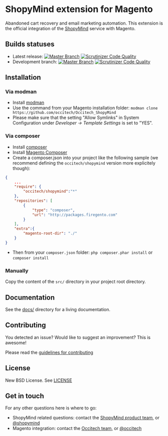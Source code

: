 # ShopyMind extension for Magento

Abandoned cart recovery and email marketing automation. This extension is the official integration of the [ShopyMind](http://www.shopymind.com/) service with Magento.

## Builds statuses

* Latest release: [![Master Branch](https://travis-ci.org/occitech/Occitech_ShopyMind.png?branch=master)](https://travis-ci.org/occitech/Occitech_ShopyMind) [![Scrutinizer Code Quality](https://scrutinizer-ci.com/g/occitech/Occitech_ShopyMind/badges/quality-score.png?b=master)](https://scrutinizer-ci.com/g/occitech/Occitech_ShopyMind/?branch=master)
* Development branch: [![Master Branch](https://travis-ci.org/occitech/Occitech_ShopyMind.png?branch=develop)](https://travis-ci.org/occitech/Occitech_ShopyMind) [![Scrutinizer Code Quality](https://scrutinizer-ci.com/g/occitech/Occitech_ShopyMind/badges/quality-score.png?b=develop)](https://scrutinizer-ci.com/g/occitech/Occitech_ShopyMind/?branch=develop)

## Installation

### Via modman

* Install [modman](https://github.com/colinmollenhour/modman)
* Use the command from your Magento installation folder: `modman clone https://github.com/occitech/Occitech_ShopyMind`
* Please make sure that the setting "Allow Symlinks" in System Configuration under *Developer -> Template Settings* is set to "YES".

### Via composer

* Install [composer](http://getcomposer.org/download/)
* Install [Magento Composer](https://github.com/magento-hackathon/magento-composer-installer)
* Create a composer.json into your project like the following sample (we recommend defining the `occitech/shopymind` version more explicitely though):

```json
{
    ...
    "require": {
        "occitech/shopymind":"*"
    },
    "repositories": [
        {
            "type": "composer",
            "url": "http://packages.firegento.com"
        }
    ],
    "extra":{
        "magento-root-dir": "./"
    }
}
```

* Then from your `composer.json` folder: `php composer.phar install` or `composer install`

### Manually

Copy the content of the `src/` directory in your project root directory.

## Documentation

See the [docs/](docs/) directory for a living documentation.

## Contributing

You detected an issue? Would like to suggest an improvement? This is awesome!

Please read the [guidelines for contributing](CONTRIBUTING.md)

## License

New BSD License. See [LICENSE](LICENSE.md)

## Get in touch

For any other questions here is where to go:

* ShopyMind related questions: contact the [ShopyMind product team](http://www.shopymind.com/contactez-nous/), or [@shopymind](https://twitter.com/shopymind)
* Magento integration: contact the [Occitech team](http://www.occitech.fr/contact/), or [@occitech](https://twitter.com/occitech)

